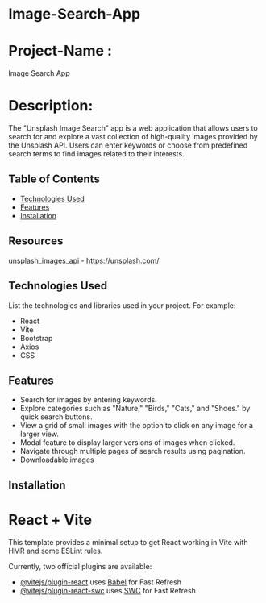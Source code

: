 # Image-Search-App
# Project-Name : 
Image Search App

# Description:
 The "Unsplash Image Search" app is a web application that allows users to search for and explore a vast collection of high-quality images provided by the Unsplash API. Users can enter keywords or choose from predefined search terms to find images related to their interests. 

## Table of Contents

- [Technologies Used](#technologies-used)
- [Features](#features)
- [Installation](#installation)

## Resources
unsplash_images_api - https://unsplash.com/

## Technologies Used

List the technologies and libraries used in your project. For example:

- React
- Vite
- Bootstrap
- Axios
- CSS

## Features

- Search for images by entering keywords. 
- Explore categories such as "Nature," "Birds," "Cats," and "Shoes." by  quick search buttons.
- View a grid of small images with the option to click on any image for a larger view.
-  Modal  feature to display larger versions of images when clicked. 
- Navigate through multiple pages of search results using pagination.
- Downloadable images

## Installation

# React + Vite

This template provides a minimal setup to get React working in Vite with HMR and some ESLint rules.

Currently, two official plugins are available:

- [@vitejs/plugin-react](https://github.com/vitejs/vite-plugin-react/blob/main/packages/plugin-react/README.md) uses [Babel](https://babeljs.io/) for Fast Refresh
- [@vitejs/plugin-react-swc](https://github.com/vitejs/vite-plugin-react-swc) uses [SWC](https://swc.rs/) for Fast Refresh









